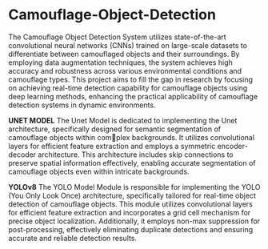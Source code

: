 # Camouflage-Object-Detection
 
The Camouflage Object Detection System utilizes state-of-the-art convolutional neural networks (CNNs) trained on large-scale datasets to differentiate between camouflaged objects and their surroundings. By employing data augmentation techniques, the system achieves high accuracy and robustness across various environmental conditions and camouflage types. This project aims to fill the gap in research by focusing on achieving real-time detection capability for camouflage objects using deep learning methods, enhancing the practical applicability of camouflage detection systems in dynamic environments.

**UNET MODEL**
The Unet Model is dedicated to implementing the Unet architecture, specifically designed for semantic segmentation of camouflage objects within complex backgrounds. It utilizes convolutional layers for efficient feature extraction and employs a symmetric encoder-decoder architecture. This architecture includes skip connections to preserve spatial information effectively, enabling accurate segmentation of camouflage objects even within intricate backgrounds.

**YOLOv8**
The YOLO Model Module is responsible for implementing the YOLO (You Only Look Once) architecture, specifically tailored for real-time object detection of camouflage objects. This module utilizes convolutional layers for efficient feature extraction and incorporates a grid cell mechanism for precise object localization. Additionally, it employs non-max suppression for post-processing, effectively eliminating duplicate detections and ensuring accurate and reliable detection results.

